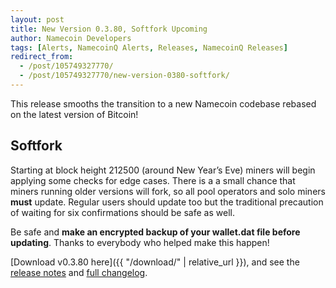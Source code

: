 ```yaml
---
layout: post
title: New Version 0.3.80, Softfork Upcoming
author: Namecoin Developers
tags: [Alerts, NamecoinQ Alerts, Releases, NamecoinQ Releases]
redirect_from:
  - /post/105749327770/
  - /post/105749327770/new-version-0380-softfork/
---
```

This release smooths the transition to a new Namecoin codebase rebased on the latest version of Bitcoin!

## Softfork

Starting at block height 212500 (around New Year’s Eve) miners will begin applying some checks for edge cases. There is a a small chance that miners running older versions will fork, so all pool operators and solo miners **must** update. Regular users should update too but the traditional precaution of waiting for six confirmations should be safe as well.

Be safe and **make an encrypted backup of your wallet.dat file before updating**. Thanks to everybody who helped make this happen!

[Download v0.3.80 here]({{ "/download/" | relative_url }}), and see the [release notes](https://forum.namecoin.org/viewtopic.php?p=13717) and [full changelog](https://github.com/namecoin/namecoin-legacy/blob/namecoinq-release/changelog.md).
